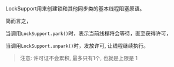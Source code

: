 LockSupport用来创建锁和其他同步类的基本线程阻塞原语。

简而言之，

当调用`LockSupport.park()`时，表示当前线程将会等待，直至获得许可，

当调用`LockSupport.unpark()`时，发放许可, 让线程继续执行。

>  注意: 许可证不会累积, 最多只有1个, 也就是上限是 1



